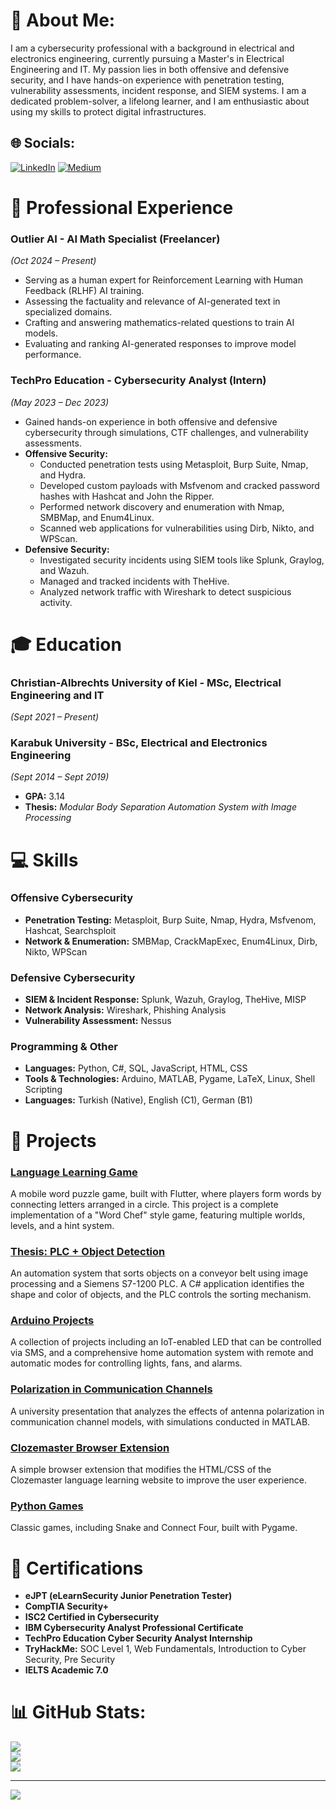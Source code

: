 # 💫 About Me:

I am a cybersecurity professional with a background in electrical and electronics engineering, currently pursuing a Master's in Electrical Engineering and IT. My passion lies in both offensive and defensive security, and I have hands-on experience with penetration testing, vulnerability assessments, incident response, and SIEM systems. I am a dedicated problem-solver, a lifelong learner, and I am enthusiastic about using my skills to protect digital infrastructures.

## 🌐 Socials:
[![LinkedIn](https://img.shields.io/badge/LinkedIn-%230077B5.svg?logo=linkedin&logoColor=white)](https://linkedin.com/in/fatih-erkam-çorumluoğlu-71ab7a15a) [![Medium](https://img.shields.io/badge/Medium-12100E?logo=medium&logoColor=white)](https://medium.com/@fenererkam)

# 💼 Professional Experience

### Outlier AI - AI Math Specialist (Freelancer)
*(Oct 2024 – Present)*
-  Serving as a human expert for Reinforcement Learning with Human Feedback (RLHF) AI training.
-  Assessing the factuality and relevance of AI-generated text in specialized domains.
-  Crafting and answering mathematics-related questions to train AI models.
-  Evaluating and ranking AI-generated responses to improve model performance.

### TechPro Education - Cybersecurity Analyst (Intern)
*(May 2023 – Dec 2023)*
-  Gained hands-on experience in both offensive and defensive cybersecurity through simulations, CTF challenges, and vulnerability assessments.
-  **Offensive Security:**
    -  Conducted penetration tests using Metasploit, Burp Suite, Nmap, and Hydra.
    -  Developed custom payloads with Msfvenom and cracked password hashes with Hashcat and John the Ripper.
    -  Performed network discovery and enumeration with Nmap, SMBMap, and Enum4Linux.
    -  Scanned web applications for vulnerabilities using Dirb, Nikto, and WPScan.
-  **Defensive Security:**
    -  Investigated security incidents using SIEM tools like Splunk, Graylog, and Wazuh.
    -  Managed and tracked incidents with TheHive.
    -  Analyzed network traffic with Wireshark to detect suspicious activity.

# 🎓 Education

### Christian-Albrechts University of Kiel - MSc, Electrical Engineering and IT
*(Sept 2021 – Present)*

### Karabuk University - BSc, Electrical and Electronics Engineering
*(Sept 2014 – Sept 2019)*
-   **GPA:** 3.14
-   **Thesis:** *Modular Body Separation Automation System with Image Processing*

# 💻 Skills

### Offensive Cybersecurity
-   **Penetration Testing:** Metasploit, Burp Suite, Nmap, Hydra, Msfvenom, Hashcat, Searchsploit
-   **Network & Enumeration:** SMBMap, CrackMapExec, Enum4Linux, Dirb, Nikto, WPScan

### Defensive Cybersecurity
-   **SIEM & Incident Response:** Splunk, Wazuh, Graylog, TheHive, MISP
-   **Network Analysis:** Wireshark, Phishing Analysis
-   **Vulnerability Assessment:** Nessus

### Programming & Other
-   **Languages:** Python, C#, SQL, JavaScript, HTML, CSS
-   **Tools & Technologies:** Arduino, MATLAB, Pygame, LaTeX, Linux, Shell Scripting
-   **Languages:** Turkish (Native), English (C1), German (B1)

# 🚀 Projects

### [Language Learning Game](Projects/Language%20Learning%20Game)
A mobile word puzzle game, built with Flutter, where players form words by connecting letters arranged in a circle. This project is a complete implementation of a "Word Chef" style game, featuring multiple worlds, levels, and a hint system.

### [Thesis: PLC + Object Detection](Projects/Thesis%20-%20PLC+Object%20Detection)
An automation system that sorts objects on a conveyor belt using image processing and a Siemens S7-1200 PLC. A C# application identifies the shape and color of objects, and the PLC controls the sorting mechanism.

### [Arduino Projects](Projects/Arduino)
A collection of projects including an IoT-enabled LED that can be controlled via SMS, and a comprehensive home automation system with remote and automatic modes for controlling lights, fans, and alarms.

### [Polarization in Communication Channels](Projects/Polarization_in_Communication_Channel_Models)
A university presentation that analyzes the effects of antenna polarization in communication channel models, with simulations conducted in MATLAB.

### [Clozemaster Browser Extension](Projects/Clozemaster%20Extension)
A simple browser extension that modifies the HTML/CSS of the Clozemaster language learning website to improve the user experience.

### [Python Games](Projects/Python)
Classic games, including Snake and Connect Four, built with Pygame.

# 🏅 Certifications

- **eJPT (eLearnSecurity Junior Penetration Tester)**
- **CompTIA Security+**
- **ISC2 Certified in Cybersecurity**
- **IBM Cybersecurity Analyst Professional Certificate**
- **TechPro Education Cyber Security Analyst Internship**
- **TryHackMe:** SOC Level 1, Web Fundamentals, Introduction to Cyber Security, Pre Security
- **IELTS Academic 7.0**

# 📊 GitHub Stats:
![](https://github-readme-stats.vercel.app/api?username=fecfetch&theme=dark&hide_border=false&include_all_commits=false&count_private=false)<br/>
![](https://github-readme-streak-stats.herokuapp.com/?user=fecfetch&theme=dark&hide_border=false)<br/>
![](https://github-readme-stats.vercel.app/api/top-langs/?username=fecfetch&theme=dark&hide_border=false&include_all_commits=false&count_private=false&layout=compact)

---
[![](https://visitcount.itsvg.in/api?id=fecfetch&icon=0&color=0)](https://visitcount.itsvg.in)

<!-- Proudly created with GPRM ( https://gprm.itsvg.in ) -->
